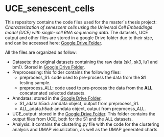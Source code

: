# UCE_senescent_cells

This repository contains the code files used for the master´s thesis project: *Characterization of senescent cells using the Universal Cell Embeddings model (UCE) with single-cell RNA sequencing data*. The datasets, UCE output and other files are stored in a google Drive folder due to their size, and can be accessed here: [Google Drive Folder](https://drive.google.com/drive/folders/1BR6MiHFtKXx8H6wRLqGsK2TGhRMWu3Do?usp=drive_link).

All the files are organized as follow:

- Datasets: the original datasets containing the raw data (sk1, sk3, lu1 and bm1). Stored in [Google Drive Folder](https://drive.google.com/drive/folders/1BR6MiHFtKXx8H6wRLqGsK2TGhRMWu3Do?usp=drive_link).
- Preprocessing: this folder contains the following files:
  - preprocess_S1: code used to pre-process the data from the **S1** testing sample.
  - preprocess_ALL: code used to pre-process the data from the **ALL** concatenated selected datasets.
- Anndatas: stored in the [Google Drive Folder](https://drive.google.com/drive/folders/1BR6MiHFtKXx8H6wRLqGsK2TGhRMWu3Do?usp=drive_link).
  - S1_adata.h5ad: anndata object, output from preprocess_S1.
  - ALL_adata.h5ad: anndata object, output from preprocess_ALL.
- UCE_output: stored in the [Google Drive Folder](https://drive.google.com/drive/folders/1BR6MiHFtKXx8H6wRLqGsK2TGhRMWu3Do?usp=drive_link). This folder contains the output files from UCE, both for the S1 and the ALL datasets.
- Analysis: it contains the clustering.py file with the code for the clustering analysis and UMAP visualization, as well as the UMAP generated charts.
